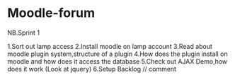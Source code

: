 # Moodle-forum
NB.Sprint 1

1.Sort out lamp access
2.Install moodle on lamp account
3.Read about moodle plugin system,structure of a plugin
4.How does the plugin install on moodle and how does it access the database
5.Check out AJAX Demo,how does it work (Look at jquery)
6.Setup Backlog
// comment

